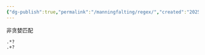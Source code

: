 ```yaml
---
{"dg-publish":true,"permalink":"/manningfalting/regex/","created":"2025-06-16T14:31:16.237+08:00"}
---
```



非贪婪匹配

```regex
.*?
.+?
```
